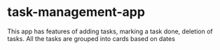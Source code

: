 # task-management-app
This app has features of adding tasks, marking a task done, deletion of tasks. All the tasks are grouped into cards based on dates
